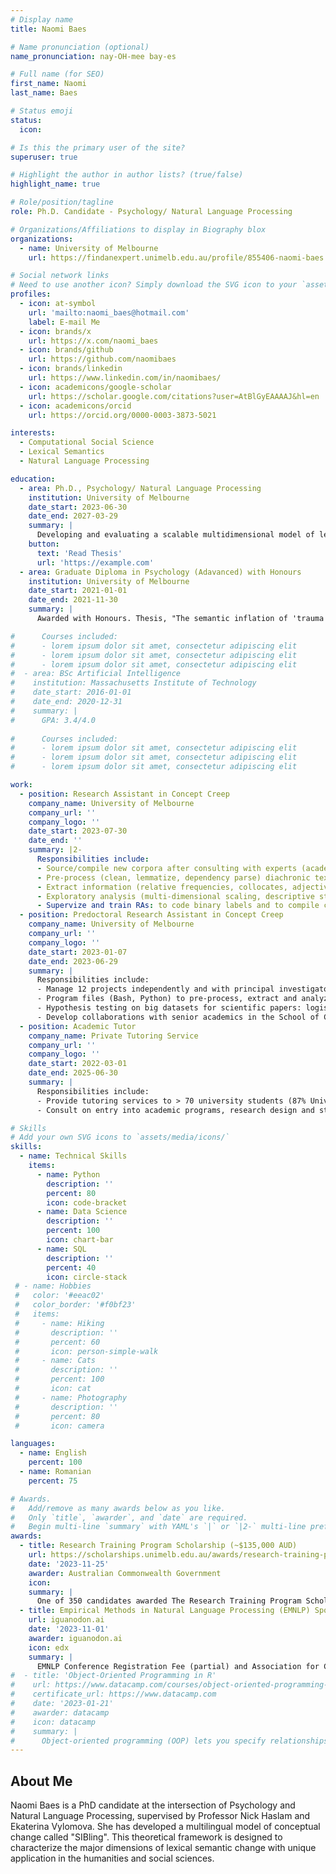 ```yaml
---
# Display name
title: Naomi Baes

# Name pronunciation (optional)
name_pronunciation: nay-OH-mee bay-es

# Full name (for SEO)
first_name: Naomi
last_name: Baes

# Status emoji
status:
  icon: 

# Is this the primary user of the site?
superuser: true

# Highlight the author in author lists? (true/false)
highlight_name: true

# Role/position/tagline
role: Ph.D. Candidate - Psychology/ Natural Language Processing

# Organizations/Affiliations to display in Biography blox
organizations:
  - name: University of Melbourne
    url: https://findanexpert.unimelb.edu.au/profile/855406-naomi-baes

# Social network links
# Need to use another icon? Simply download the SVG icon to your `assets/media/icons/` folder.
profiles:
  - icon: at-symbol
    url: 'mailto:naomi_baes@hotmail.com'
    label: E-mail Me
  - icon: brands/x
    url: https://x.com/naomi_baes
  - icon: brands/github
    url: https://github.com/naomibaes
  - icon: brands/linkedin
    url: https://www.linkedin.com/in/naomibaes/
  - icon: academicons/google-scholar
    url: https://scholar.google.com/citations?user=AtBlGyEAAAAJ&hl=en
  - icon: academicons/orcid
    url: https://orcid.org/0000-0003-3873-5021

interests:
  - Computational Social Science
  - Lexical Semantics
  - Natural Language Processing

education:
  - area: Ph.D., Psychology/ Natural Language Processing
    institution: University of Melbourne
    date_start: 2023-06-30
    date_end: 2027-03-29
    summary: |
      Developing and evaluating a scalable multidimensional model of lexical semantic change: SIBling. Supervised by [Prof Nick Haslam](https://findanexpert.unimelb.edu.au/profile/6837-nicholas-haslam). Presented PhD papers at ACL-related conferences with the contributions being published in xx journals.
    button:
      text: 'Read Thesis'
      url: 'https://example.com'
  - area: Graduate Diploma in Psychology (Adavanced) with Honours
    institution: University of Melbourne
    date_start: 2021-01-01
    date_end: 2021-11-30
    summary: |
      Awarded with Honours. Thesis, "The semantic inflation of 'trauma' in psychology",  resulted in publication: https://sciendo.com/article/10.58734/plc-2023-0002

#      Courses included:
#      - lorem ipsum dolor sit amet, consectetur adipiscing elit
#      - lorem ipsum dolor sit amet, consectetur adipiscing elit
#      - lorem ipsum dolor sit amet, consectetur adipiscing elit
#  - area: BSc Artificial Intelligence
#    institution: Massachusetts Institute of Technology
#    date_start: 2016-01-01
#    date_end: 2020-12-31
#    summary: |
#      GPA: 3.4/4.0
      
#      Courses included:
#      - lorem ipsum dolor sit amet, consectetur adipiscing elit
#      - lorem ipsum dolor sit amet, consectetur adipiscing elit
#      - lorem ipsum dolor sit amet, consectetur adipiscing elit

work:
  - position: Research Assistant in Concept Creep
    company_name: University of Melbourne
    company_url: ''
    company_logo: ''
    date_start: 2023-07-30
    date_end: ''
    summary: |2-
      Responsibilities include:
      - Source/compile new corpora after consulting with experts (academies, New York Times, PubMed)
      - Pre-process (clean, lemmatize, dependency parse) diachronic text corpora for further analysis and language modelling
      - Extract information (relative frequencies, collocates, adjective modifiers, counts) from corpora with dynamic programming
      - Exploratory analysis (multi-dimensional scaling, descriptive statistics) and hypothesis testing (logistic regression analysis)
      - Supervize and train RAs: to code binary labels and to compile corpus data (scrape PubMed databases, NYT articles
  - position: Predoctoral Research Assistant in Concept Creep
    company_name: University of Melbourne
    company_url: ''
    company_logo: ''
    date_start: 2023-01-07
    date_end: 2023-06-29
    summary: |
      Responsibilities include:
      - Manage 12 projects independently and with principal investigator (4 to completion; progressed 4; developed 4)
      - Program files (Bash, Python) to pre-process, extract and analyze/model corpus data
      - Hypothesis testing on big datasets for scientific papers: logistic regression, t-tests, analysis of variance
      - Develop collaborations with senior academics in the School of Computing and Information Systems, Faculty of Engineering and Information Systems
  - position: Academic Tutor
    company_name: Private Tutoring Service
    company_url: ''
    company_logo: ''
    date_start: 2022-03-01
    date_end: 2025-06-30
    summary: |
      Responsibilities include:
      - Provide tutoring services to > 70 university students (87% University of Melbourne) across 28 psychology subjects (higher education AQF levels 7-9) in confidential setting, securing positive review
      - Consult on entry into academic programs, research design and statistical analysis, time management and proofread/provided feedback on assessments (1,500 word lab reports; up to 10,000 word theses

# Skills
# Add your own SVG icons to `assets/media/icons/`
skills:
  - name: Technical Skills
    items:
      - name: Python
        description: ''
        percent: 80
        icon: code-bracket
      - name: Data Science
        description: ''
        percent: 100
        icon: chart-bar
      - name: SQL
        description: ''
        percent: 40
        icon: circle-stack
 # - name: Hobbies
 #   color: '#eeac02'
 #   color_border: '#f0bf23'
 #   items:
 #     - name: Hiking
 #       description: ''
 #       percent: 60
 #       icon: person-simple-walk
 #     - name: Cats
 #       description: ''
 #       percent: 100
 #       icon: cat
 #     - name: Photography
 #       description: ''
 #       percent: 80
 #       icon: camera

languages:
  - name: English
    percent: 100
  - name: Romanian
    percent: 75

# Awards.
#   Add/remove as many awards below as you like.
#   Only `title`, `awarder`, and `date` are required.
#   Begin multi-line `summary` with YAML's `|` or `|2-` multi-line prefix and indent 2 spaces below.
awards:
  - title: Research Training Program Scholarship (~$135,000 AUD)
    url: https://scholarships.unimelb.edu.au/awards/research-training-program-scholarship
    date: '2023-11-25'
    awarder: Australian Commonwealth Government
    icon: 
    summary: |
      One of 350 candidates awarded The Research Training Program Scholarship, supported by the Australian Commonwealth Government and the University of Melbourne offered to high-achieving domestic and international research students, to support an up to 3.5-year full-time doctoral degree (full fee offset and living allowance).
  - title: Empirical Methods in Natural Language Processing (EMNLP) Sponsorship ($200 USD)
    url: iguanodon.ai
    date: '2023-11-01'
    awarder: iguanodon.ai
    icon: edx
    summary: |
      EMNLP Conference Registration Fee (partial) and Association for Computational Linguistics Membership Fe
#  - title: 'Object-Oriented Programming in R'
#    url: https://www.datacamp.com/courses/object-oriented-programming-with-s3-and-r6-in-r
#    certificate_url: https://www.datacamp.com
#    date: '2023-01-21'
#    awarder: datacamp
#    icon: datacamp
#    summary: |
#      Object-oriented programming (OOP) lets you specify relationships between functions and the objects that they can act on, helping you manage complexity in your code. This is an intermediate level course, providing an introduction to OOP, using the S3 and R6 systems. S3 is a great day-to-day R programming tool that simplifies some of the functions that you write. R6 is especially useful for industry-specific analyses, working with web APIs, and building GUIs.
---
```


## About Me

Naomi Baes is a PhD candidate at the intersection of Psychology and Natural Language Processing, supervised by Professor Nick Haslam and Ekaterina Vylomova. She has developed a multilingual model of conceptual change called "SIBling". This theoretical framework is designed to characterize the major dimensions of lexical semantic change with unique application in the humanities and social sciences.
